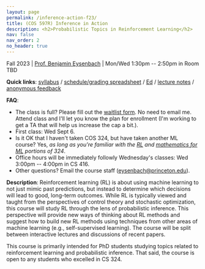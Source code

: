 ```yaml
---
layout: page
permalink: /inference-action-f23/
title: (COS 597R) Inference in Action
description: <h2>Probabilistic Topics in Reinforcement Learning</h2>
nav: false
nav_order: 2
no_header: true
---
```


<p>Fall 2023 | <a href="./about.md">Prof. Benjamin Eysenbach</a> | Mon/Wed 1:30pm -- 2:50pm in Room TBD</p>

**Quick links**: [syllabus](https://docs.google.com/document/d/1xUoNZrKHR_a3MxtylMJRAU1Th8IJ0vzf6l3m7Fijbfk/edit?usp=sharing) / [schedule/grading spreadsheet](https://docs.google.com/spreadsheets/d/1D2dUuV_7qoaSrhImrnZhiuU0o0UaafulO_95wGVdxEU/edit?usp=sharing) / [Ed](https://edstem.org/us/courses/45944/discussion/) / [lecture notes](https://drive.google.com/drive/folders/1oRACWS431wHO0WX_OUS99aSNRNzrHdLH?usp=sharing) / [anonymous feedback](https://forms.gle/VXYiF8XDZsdSpFjY7)

**FAQ**:
* The class is full? Please fill out the [waitlist form](https://forms.gle/vtWQ1xtD2fkEL97Q9). No need to email me. Attend class and I'll let you know the plan for enrollment (I'm working to get a TA that will help us increase the cap a bit.).
* First class: Wed Sept 6.
* Is it OK that I haven't taken COS 324, but have taken another ML course? Yes, _as long as you're familiar with the [RL](https://princeton-introml.github.io/files/part4.pdf) and [mathematics for ML](https://princeton-introml.github.io/files/part6.pdf) portions of 324_.
* Office hours will be immediately followly Wednesday's classes: Wed 3:00pm -- 4:00pm in CS 416.
* Other questions? Email the course staff ([eysenbach@princeton.edu](mailto:eysenbach@princeton.edu)).

**Description**: Reinforcement learning (RL) is about using machine learning to not just mimic past predictions, but instead to determine which decisions will lead to good, long-term outcomes. While RL is typically viewed and taught from the perspectives of control theory and stochastic optimization, this course will study RL through the lens of probabilistic inference. This perspective will provide new ways of thinking about RL methods and suggest how to build new RL methods using techniques from other areas of machine learning (e.g., self-supervised learning). The course will be split between interactive lectures and discussions of recent papers.

This course is primarily intended for PhD students studying topics related to reinforcement learning and probabilistic inference. That said, the course is open to any students who excelled in CS 324. 

